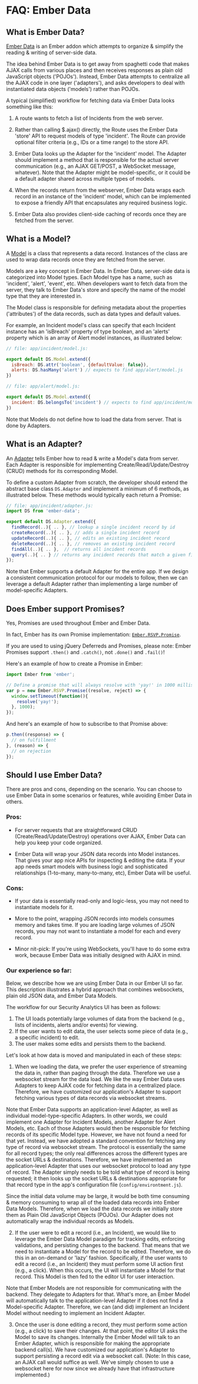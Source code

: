 # FAQ: Ember Data

## What is Ember Data?

[Ember Data](https://github.com/emberjs/data) is an Ember addon which attempts to organize & simplify the reading & writing of server-side data.

The idea behind Ember Data is to get away from spaghetti code that makes AJAX calls from various places and then receives responses as plain old JavaScript objects ('POJOs').  Instead, Ember Data attempts to centralize all the AJAX code in one layer ('adapters'), and asks developers to deal with instantiated data objects ('models') rather than POJOs.

A typical (simplified) workflow for fetching data via Ember Data looks something like this:

1. A route wants to fetch a list of Incidents from the web server.

2. Rather than calling $.ajax() directly, the Route uses the Ember Data 'store' API to request models of type 'incident'. The Route can provide optional filter criteria (e.g., IDs or a time range) to the store API.

3. Ember Data looks up the Adapter for the 'incident' model. The Adapter should implement a method that is responsible for the actual server communication (e.g., an AJAX GET/POST, a WebSocket message, whatever). Note that the Adapter might be model-specific, or it could be a default adapter shared across multiple types of models.

4. When the records return from the webserver, Ember Data wraps each record in an instance of the 'incident' model, which can be implemented to expose a friendly API that encapsulates any required business logic.

5. Ember Data also provides client-side caching of records once they are fetched from the server.

## What is a Model?

A [Model](http://guides.emberjs.com/v2.2.0/models/) is a class that represents a data record. Instances of the class are used to wrap data records once they are fetched from the server.

Models are a key concept in Ember Data. In Ember Data, server-side data is categorized into Model types. Each Model type has a name, such as 'incident', 'alert', 'event', etc.  When developers want to fetch data from the server, they talk to Ember Data's store and specify the name of the model type that they are interested in.

The Model class is responsible for defining metadata about the properties ('attributes') of the data records, such as data types and default values.  

For example, an Incident model's class can specify that each Incident instance has an 'isBreach' property of type boolean, and an 'alerts' property which is an array of Alert model instances, as illustrated below:

```js
// file: app/incident/model.js:

export default DS.Model.extend({
  isBreach: DS.attr('boolean', {defaultValue: false}),
  alerts: DS.hasMany('alert') // expects to find app/alert/model.js
})

// file: app/alert/model.js:

export default DS.Model.extend({
  incident: DS.belongsTo('incident') // expects to find app/incident/model.js
})

```

Note that Models do not define how to load the data from server.  That is done by Adapters.

## What is an Adapter?

An [Adapter](http://guides.emberjs.com/v2.2.0/models/customizing-adapters/) tells Ember how to read & write a Model's data from server.  Each Adapter is responsible for implementing Create/Read/Update/Destroy (CRUD) methods for its corresponding Model.

To define a custom Adapter from scratch, the developer should extend the abstract base class `DS.Adapter` and implement a minimum of 6 methods, as illustrated below.  These methods would typically each return a Promise:

```js
// file: app/incident/adapter.js:
import DS from 'ember-data';

export default DS.Adapter.extend({
  findRecord(..){ .. }, // lookup a single incident record by id
  createRecord(..){ .. }, // adds a single incident record
  updateRecord(..){ .. }, // edits an existing incident record
  deleteRecord(..){ .. }, // removes an existing incident record
  findAll(..){ .. },  // returns all incident records
  query(..){ .. } // returns any incident records that match a given filter
});
```

Note that Ember supports a default Adapter for the entire app. If we design a consistent communication protocol for our models to follow, then we can leverage a default Adapter rather than implementing a large number of model-specific Adapters.

## Does Ember support Promises?

Yes, Promises are used throughout Ember and Ember Data.

In fact, Ember has its own Promise implementation: [`Ember.RSVP.Promise`](http://emberjs.com/api/classes/RSVP.Promise.html).  

If you are used to using jQuery Deferreds and Promises, please note: Ember Promises support `.then()` and `.catch()`, not `.done()` and `.fail()`!

Here's an example of how to create a Promise in Ember:

```js
import Ember from 'ember';

// Define a promise that will always resolve with 'yay!' in 1000 milliseconds.
var p = new Ember.RSVP.Promise((resolve, reject) => {
  window.setTimeout(function(){
    resolve('yay!');
  }, 1000);
});
```
And here's an example of how to subscribe to that Promise above:

```js
p.then((response) => {
  // on fulfillment
}, (reason) => {
  // on rejection
});
```

## Should I use Ember Data?

There are pros and cons, depending on the scenario. You can choose to use Ember Data in some scenarios or features, while avoiding Ember Data in others.

### Pros:

* For server requests that are straightforward CRUD (Create/Read/Update/Destroy) operations over AJAX, Ember Data can help you keep your code organized.

* Ember Data will wrap your JSON data records into Model instances. That gives your app nice APIs for inspecting & editing the data.  If your app needs smart models with business logic and sophisticated relationships (1-to-many, many-to-many, etc), Ember Data will be useful.

### Cons:

* If your data is essentially read-only and logic-less, you may not need to instantiate models for it.

* More to the point, wrapping JSON records into models consumes memory and takes time. If you are loading large volumes of JSON records, you may not want to instantiate a model for each and every record.   

* Minor nit-pick: If you're using WebSockets, you'll have to do some extra work, because Ember Data was initially designed with AJAX in mind.

### Our experience so far:

Below, we describe how we are using Ember Data in our Ember UI so far. This description illustrates a hybrid approach that combines websockets, plain old JSON data, and Ember Data Models.

The workflow for our Security Analytics UI has been as follows:

1. The UI loads potentially large volumes of data from the backend (e.g., lists of incidents, alerts and/or events) for viewing.
2. If the user wants to edit data, the user selects some piece of data (e.g., a specific incident) to edit.
3. The user makes some edits and persists them to the backend.

Let's look at how data is moved and manipulated in each of these steps:

1. When we loading the data, we prefer the user experience of streaming the data in, rather than paging through the data.  Therefore we use a websocket stream for the data load.  We like the way Ember Data uses Adapters to keep AJAX code for fetching data in a centralized place.  Therefore, we have customized our application's Adapter to support fetching various types of data records via websocket streams.

  Note that Ember Data supports an application-level Adapter, as well as individual model-type-specific Adapters. In other words, we could implement one Adapter for Incident Models, another Adapter for Alert Models, etc.  Each of those Adapters would then be responsible for fetching records of its specific Model type.  However, we have not found a need for that yet.  Instead, we have adopted a standard convention for fetching any type of record via websocket stream.  The protocol is essentially the same for all record types; the only real differences across the different types are the socket URLs & destinations.  Therefore, we have implemented an application-level Adapter that uses our websocket protocol to load any type of record.  The Adapter simply needs to be told what type of record is being requested; it then looks up the socket URLs & destinations appropriate for that record type in the app's configuration file (`config/environtment.js`).

  Since the initial data volume may be large, it would be both time consuming & memory consuming to wrap all of the loaded data records into Ember Data Models.  Therefore, when we load the data records we initially store them as Plain Old JavaScript Objects (POJOs). Our Adapter does not automatically wrap the individual records as Models.

2. If the user were to edit a record (i.e., an Incident), we would like to leverage the Ember Data Model paradigm for tracking edits, enforcing validations, and persisting changes to the backend. That means that we need to instantiate a Model for the record to be edited.  Therefore, we do this in an on-demand or 'lazy' fashion.  Specifically, if the user wants to edit a record (i.e., an Incident) they must perform some UI action first (e.g., a click).  When this occurs, the UI will instantiate a Model for that record.  This Model is then fed to the editor UI for user interaction.  

  Note that Ember Models are not responsible for communicating with the backend. They delegate to Adapters for that.  What's more, an Ember Model will automatically talk to the application-level Adapter if it does not find a Model-specific Adapter. Therefore, we can (and did) implement an Incident Model without needing to implement an Incident Adapter.

3. Once the user is done editing a record, they must perform some action (e.g., a click) to save their changes. At that point, the editor UI asks the Model to save its changes. Internally the Ember Model will talk to an Ember Adapter, which is responsible for making the appropriate backend call(s).  We have customized our application's Adapter to support persisting a record edit via a websocket call. (Note: In this case, an AJAX call would suffice as well. We've simply chosen to use a websocket here for now since we already have that infrastructure implemented.)
